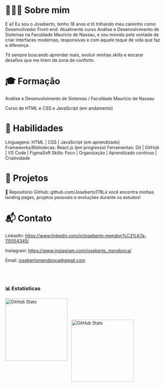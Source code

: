 <h1>👨🏻‍💻 Sobre mim</h1>

E aí! Eu sou o Joseberto, tenho 18 anos e tô trilhando meu caminho como Desenvolvedor Front-end. Atualmente curso Análise e Desenvolvimento de Sistemas na Faculdade Maurício de Nassau, e sou movido pela vontade de criar interfaces modernas, responsivas e com aquele toque de vida que faz a diferença.

Tô sempre buscando aprender mais, evoluir minhas skills e encarar desafios que me tirem da zona de conforto.

<h1>🎓 Formação </h1>

Análise e Desenvolvimento de Sistemas / Faculdade Maurício de Nassau

Curso de HTML e CSS e JavaScript (em andamento)

<h1>💪 Habilidades </h1>

Linguagens: HTML | CSS | JavaScript (em aprendizado) Frameworks/Bibliotecas: React.js (em progresso) Ferramentas: Git | GitHub | VS Code | FigmaSoft Skills: Foco | Organização | Aprendizado contínuo | Criatividade

<h1>🚀 Projetos </h1>

📂 Repositório GitHub: github.com/Joseberto178Lá você encontra minhas landing pages, projetos pessoais e evoluções durante os estudos!

 <h1>📬 Contato </h1>

LinkedIn: https://www.linkedin.com/in/joseberto-mendon%C3%A7a-115554345/

Instagram: https://www.instagram.com/joseberto_mendonca/

Email: josebertomendonca@gmail.com






<br/>
<br/>

### 📊 Estatísticas

<p>
  <img 
    align="left" 
    alt="GitHub Stats" 
    height="200" 
    style="padding-right: 10px;" 
    src="https://github-readme-stats.vercel.app/api?username=Joseberto178&theme=tokyonight&include_all_commits=true&locale=pt-br" 
  />
<br> </br>
<br>
    <br>
<img 
      align="left" 
      alt="GitHub Stats" 
      height="200" 
      src="https://github-readme-stats.vercel.app/api/top-langs/?username=Joseberto178&theme=tokyonight&layout=compact&custom_title=Tecnologias&langs_count=9" 
  />

</p>
